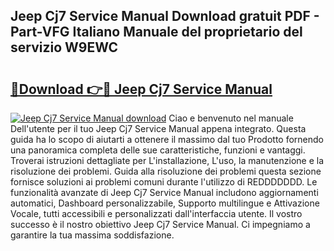 ## Jeep Cj7 Service Manual Download gratuit PDF - Part-VFG Italiano Manuale del proprietario del servizio W9EWC

# <h2><a href="http://dfdadkf.blite.top/?on=Jeep+Cj7+Service+Manual">🔗Download 👉🔴 Jeep Cj7 Service Manual</a></h2>

[![Jeep Cj7 Service Manual download](https://i.imgur.com/lujVjoI.png)](http://dfdadkf.blite.top/?on=Jeep+Cj7+Service+Manual)
Ciao e benvenuto nel manuale Dell'utente per il tuo Jeep Cj7 Service Manual appena integrato. Questa guida ha lo scopo di aiutarti a ottenere il massimo dal tuo Prodotto fornendo una panoramica completa delle sue caratteristiche, funzioni e vantaggi. Troverai istruzioni dettagliate per L'installazione, L'uso, la manutenzione e la risoluzione dei problemi. Guida alla risoluzione dei problemi questa sezione fornisce soluzioni ai problemi comuni durante l'utilizzo di REDDDDDDD. Le funzionalità avanzate di Jeep Cj7 Service Manual includono aggiornamenti automatici, Dashboard personalizzabile, Supporto multilingue e Attivazione Vocale, tutti accessibili e personalizzati dall'interfaccia utente. Il vostro successo è il nostro obiettivo Jeep Cj7 Service Manual. Ci impegniamo a garantire la tua massima soddisfazione.
